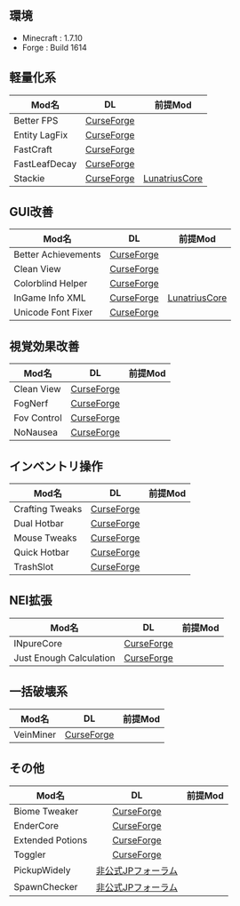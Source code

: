 ## 環境  
- Minecraft : 1.7.10
- Forge : Build 1614

## 軽量化系  
|Mod名|DL|前提Mod|
|---------------|:--------------:|--------------------|
|Better FPS     |[CurseForge][3] ||
|Entity LagFix  |[CurseForge][10]||
|FastCraft      |[CurseForge][12]||
|FastLeafDecay  |[CurseForge][13]||
|Stackie        |[CurseForge][23]|[LunatriusCore][101]|

## GUI改善  
|Mod名|DL|前提Mod|
|---------------|:--------------:|--------------------|
|Better Achievements|[CurseForge][2]||
|Clean View|[CurseForge][5]||
|Colorblind Helper|[CurseForge][6]||
|InGame Info XML|[CurseForge][17]|[LunatriusCore][101]|
|Unicode Font Fixer|[CurseForge][26]||

## 視覚効果改善
|Mod名|DL|前提Mod|
|---------------|:--------------:|--------------------|
|Clean View|[CurseForge][5]||
|FogNerf|[CurseForge][14]||
|Fov Control|[CurseForge][15]||
|NoNausea|[CurseForge][21]||

## インベントリ操作
|Mod名|DL|前提Mod|
|---------------|:--------------:|--------------------|
|Crafting Tweaks|[CurseForge][7]||
|Dual Hotbar|[CurseForge][8]||
|Mouse Tweaks|[CurseForge][20]||
|Quick Hotbar|[CurseForge][22]||
|TrashSlot|[CurseForge][25]||

## NEI拡張
|Mod名|DL|前提Mod|
|---------------|:--------------:|--------------------|
|INpureCore|[CurseForge][18]||
|Just Enough Calculation|[CurseForge][19]||

## 一括破壊系
|Mod名|DL|前提Mod|
|---------------|:--------------:|--------------------|
|VeinMiner|[CurseForge][28]||

## その他
|Mod名|DL|前提Mod|
|---------------|:--------------:|--------------------|
|Biome Tweaker|[CurseForge][4]||
|EnderCore|[CurseForge][9]||
|Extended Potions|[CurseForge][11]||
|Toggler|[CurseForge][24]||
|PickupWidely|[非公式JPフォーラム][29]||
|SpawnChecker|[非公式JPフォーラム][30]||


<!--
|Mod名|DL|前提Mod|
|-|:-:||
|Auto Unify|[非公式JPフォーラム][1]||
|Better Achievements|[CurseForge][2]||
|Better FPS|[CurseForge][3]||
|Biome Tweaker|[CurseForge][4]||
|Clean View|[CurseForge][5]||
|Colorblind Helper|[CurseForge][6]||
|Crafting Tweaks|[CurseForge][7]||
|Dual Hotbar|[CurseForge][8]||
|EnderCore|[CurseForge][9]||
|Entity LagFix|[CurseForge][10]||
|Extended Potions|[CurseForge][11]||
|FastCraft|[CurseForge][12]||
|FastLeafDecay|[CurseForge][13]||
|FogNerf|[CurseForge][14]||
|Fov Control|[CurseForge][15]||
|HelpFixer|[CurseForge][16]||
|InGame Info XML|[CurseForge][17]|[LunatriusCore][101]|
|INpureCore|[CurseForge][18]||
|Just Enough Calculation|[CurseForge][19]||
|Mouse Tweaks|[CurseForge][20]||
|NoNausea|[CurseForge][21]||
|Quick Hotbar|[CurseForge][22]||
|Stackie|[CurseForge][23]|[LunatriusCore][101]|
|Toggler|[CurseForge][24]||
|TrashSlot|[CurseForge][25]||
|Unicode Font Fixer|[CurseForge][26]||
|UniDict|[CurseForge][27]||
|VeinMiner|[CurseForge][28]||
|PickupWidely|[非公式JPフォーラム][29]||
|SpawnChecker|[非公式JPフォーラム][30]||
||[CurseForge][31]||
||[CurseForge][32]||
||[CurseForge][]||
-->

[1]: http://forum.minecraftuser.jp/viewtopic.php?f=13&t=19445
[2]: http://minecraft.curseforge.com/projects/betterachievements
[3]: http://minecraft.curseforge.com/projects/betterfps
[4]: http://minecraft.curseforge.com/projects/biometweaker
[5]: http://minecraft.curseforge.com/projects/cleanview
[6]: http://minecraft.curseforge.com/projects/colorblindhelper
[7]: http://minecraft.curseforge.com/projects/crafting-tweaks
[8]: http://minecraft.curseforge.com/projects/dual-hotbar
[9]: http://minecraft.curseforge.com/projects/endercore
[10]: http://minecraft.curseforge.com/projects/entity-lagfix-lag-fix
[11]: http://minecraft.curseforge.com/projects/extended-potions
[12]: http://minecraft.curseforge.com/projects/fastcraft
[13]: http://minecraft.curseforge.com/projects/fastleafdecay
[14]: http://minecraft.curseforge.com/projects/fognerf
[15]: http://minecraft.curseforge.com/projects/fov-control
[16]: http://minecraft.curseforge.com/projects/helpfixer
[17]: http://minecraft.curseforge.com/projects/ingame-info-xml
[18]: http://minecraft.curseforge.com/projects/inpurecore
[19]: http://minecraft.curseforge.com/projects/just-enough-calculation
[20]: http://minecraft.curseforge.com/projects/mouse-tweaks
[21]: http://minecraft.curseforge.com/projects/nonausea
[22]: http://minecraft.curseforge.com/projects/quick-hotbar
[23]: http://minecraft.curseforge.com/projects/stackie
[24]: http://minecraft.curseforge.com/projects/toggler
[25]: http://minecraft.curseforge.com/projects/trashslot
[26]: http://minecraft.curseforge.com/projects/unicode-font-fixer
[27]: http://minecraft.curseforge.com/projects/unidict
[28]: http://minecraft.curseforge.com/projects/veinminer
[29]: http://forum.minecraftuser.jp/viewtopic.php?f=13&t=6874
[30]: http://forum.minecraftuser.jp/viewtopic.php?f=13&t=3835
[101]: http://minecraft.curseforge.com/projects/lunatriuscore

<!--
[31]:
[32]:
[]:
-->


